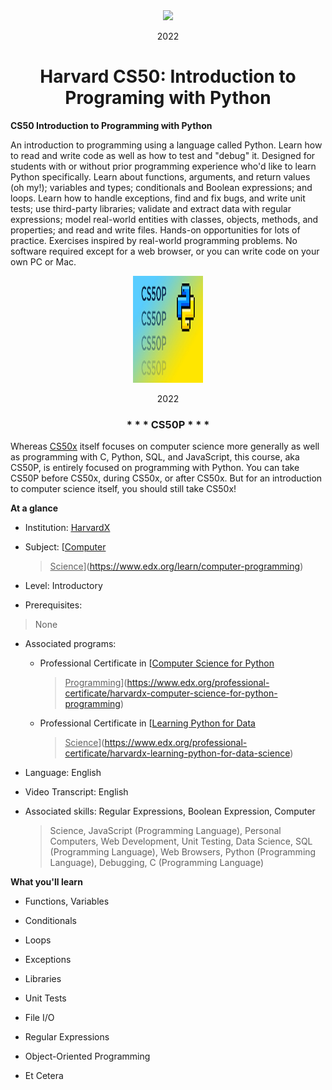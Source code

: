 <div align=center>
    <img src="https://upload.wikimedia.org/wikipedia/en/thumb/2/29/Harvard_shield_wreath.svg/1200px-Harvard_shield_wreath.svg.png" height=180>
    <p> 2022</p>
    <h1> Harvard CS50: Introduction to Programing with Python </h1>
</div>

**CS50 Introduction to Programming with Python**

An introduction to programming using a language called Python. Learn how
to read and write code as well as how to test and "debug" it. Designed
for students with or without prior programming experience who'd like to
learn Python specifically. Learn about functions, arguments, and return
values (oh my!); variables and types; conditionals and Boolean
expressions; and loops. Learn how to handle exceptions, find and fix
bugs, and write unit tests; use third-party libraries; validate and
extract data with regular expressions; model real-world entities with
classes, objects, methods, and properties; and read and write files.
Hands-on opportunities for lots of practice. Exercises inspired by
real-world programming problems. No software required except for a web
browser, or you can write code on your own PC or Mac.

<div align=center>
    <img src="./media/image1.png" style="width:1.16389in;height:1.77917in"
alt="CS50P" />
    <p> 2022</p>
    <h3> * * * CS50P * * * </h3>
</div>


Whereas [<u>CS50x</u>](https://www.edx.org/course/introduction-computer-science-harvardx-cs50x) itself
focuses on computer science more generally as well as programming with
C, Python, SQL, and JavaScript, this course, aka CS50P, is entirely
focused on programming with Python. You can take CS50P before CS50x,
during CS50x, or after CS50x. But for an introduction to computer
science itself, you should still take CS50x!

**At a glance**

- Institution: [<u>HarvardX</u>](https://www.edx.org/school/harvardx)

- Subject: [<u>Computer
  > Science</u>](https://www.edx.org/learn/computer-programming)

- Level: Introductory

- Prerequisites:

> None

- Associated programs:

  - Professional Certificate in [<u>Computer Science for Python
    > Programming</u>](https://www.edx.org/professional-certificate/harvardx-computer-science-for-python-programming)

  - Professional Certificate in [<u>Learning Python for Data
    > Science</u>](https://www.edx.org/professional-certificate/harvardx-learning-python-for-data-science)

<!-- -->

- Language: English

- Video Transcript: English

- Associated skills: Regular Expressions, Boolean Expression, Computer
  > Science, JavaScript (Programming Language), Personal Computers, Web
  > Development, Unit Testing, Data Science, SQL (Programming Language),
  > Web Browsers, Python (Programming Language), Debugging, C
  > (Programming Language)

**What you'll learn**

- Functions, Variables

- Conditionals

- Loops

- Exceptions

- Libraries

- Unit Tests

- File I/O

- Regular Expressions

- Object-Oriented Programming

- Et Cetera
